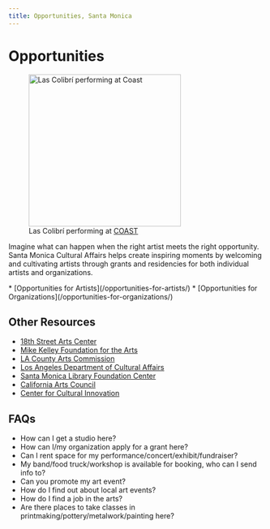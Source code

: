```yaml
---
title: Opportunities, Santa Monica
---
```


Opportunities
=============

<figure class="image">
  <img src="/uploads/coast-las-colibri.jpg" height="300" alt="Las Colibrí performing at Coast" data-aspect-ratio="3/2" />
  <figcaption>Las Colibrí performing at <a href="https://www.santamonica.com/event/coast/">COAST</a></figcaption>
</figure>

Imagine what can happen when the right artist meets the right opportunity. Santa Monica Cultural Affairs helps create inspiring moments by welcoming and cultivating artists through grants and residencies for both individual artists and organizations. 

<nav class="action" markdown="1">
*   [Opportunities for Artists](/opportunities-for-artists/)
*   [Opportunities for Organizations](/opportunities-for-organizations/)
</nav>

Other Resources
---------------

*   [18th Street Arts Center](https://18thstreet.org/)
*   [Mike Kelley Foundation for the Arts](http://www.mikekelleyfoundation.org/#!/grants/)
*   [LA County Arts Commission](https://www.lacountyarts.org/)
*   [Los Angeles Department of Cultural Affairs](https://culturela.org/)
*   [Santa Monica Library Foundation Center](https://smpl.org/Grants.aspx)
*   [California Arts Council](http://cac.ca.gov/)
*   [Center for Cultural Innovation](https://www.cciarts.org/)  

FAQs
----

*   How can I get a studio here?
*   How can I/my organization apply for a grant here?
*   Can I rent space for my performance/concert/exhibit/fundraiser?
*   My band/food truck/workshop is available for booking, who can I send info to?
*   Can you promote my art event?
*   How do I find out about local art events?
*   How do I find a job in the arts?
*   Are there places to take classes in printmaking/pottery/metalwork/painting here?
